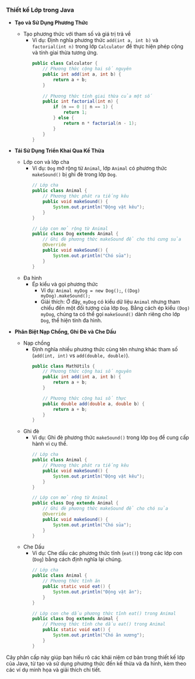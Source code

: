 ### Thiết kế Lớp trong Java

- **Tạo và Sử Dụng Phương Thức**
    - Tạo phương thức với tham số và giá trị trả về
        - Ví dụ: Định nghĩa phương thức `add(int a, int b)` và `factorial(int n)` trong lớp `Calculator` để thực hiện phép cộng và tính giai thừa tương ứng.
          ```java
          public class Calculator {
              // Phương thức cộng hai số nguyên
              public int add(int a, int b) {
                  return a + b;
              }
              
              // Phương thức tính giai thừa của một số
              public int factorial(int n) {
                  if (n == 0 || n == 1) {
                      return 1;
                  } else {
                      return n * factorial(n - 1);
                  }
              }
          }
          ```

- **Tái Sử Dụng Triển Khai Qua Kế Thừa**
    - Lớp con và lớp cha
        - Ví dụ: `Dog` mở rộng từ `Animal`, lớp `Animal` có phương thức `makeSound()` bị ghi đè trong lớp `Dog`.
          ```java
          // Lớp cha
          public class Animal {
              // Phương thức phát ra tiếng kêu
              public void makeSound() {
                  System.out.println("Động vật kêu");
              }
          }
          
          // Lớp con mở rộng từ Animal
          public class Dog extends Animal {
              // Ghi đè phương thức makeSound để cho thú cưng sủa
              @Override
              public void makeSound() {
                  System.out.println("Chó sủa");
              }
          }
          ```
    - Đa hình
        - Ép kiểu và gọi phương thức
            - Ví dụ: `Animal myDog = new Dog();`, `((Dog) myDog).makeSound();`
            - Giải thích: Ở đây, `myDog` có kiểu dữ liệu `Animal` nhưng tham chiếu đến một đối tượng của lớp `Dog`. Bằng cách ép kiểu `(Dog) myDog`, chúng ta có thể gọi `makeSound()` dành riêng cho lớp `Dog`, thể hiện tính đa hình.

- **Phân Biệt Nạp Chồng, Ghi Đè và Che Dấu**
    - Nạp chồng
        - Định nghĩa nhiều phương thức cùng tên nhưng khác tham số (`add(int, int)` vs `add(double, double)`).
          ```java
          public class MathUtils {
              // Phương thức cộng hai số nguyên
              public int add(int a, int b) {
                  return a + b;
              }
          
              // Phương thức cộng hai số thực
              public double add(double a, double b) {
                  return a + b;
              }
          }
          ```
    - Ghi đè
        - Ví dụ: Ghi đè phương thức `makeSound()` trong lớp `Dog` để cung cấp hành vi cụ thể.
          ```java
          // Lớp cha
          public class Animal {
              // Phương thức phát ra tiếng kêu
              public void makeSound() {
                  System.out.println("Động vật kêu");
              }
          }
          
          // Lớp con mở rộng từ Animal
          public class Dog extends Animal {
              // Ghi đè phương thức makeSound để cho chó sủa
              @Override
              public void makeSound() {
                  System.out.println("Chó sủa");
              }
          }
          ```
    - Che Dấu
        - Ví dụ: Che dấu các phương thức tĩnh (`eat()`) trong các lớp con (`Dog`) bằng cách định nghĩa lại chúng.
          ```java
          // Lớp cha
          public class Animal {
              // Phương thức tĩnh ăn
              public static void eat() {
                  System.out.println("Động vật ăn");
              }
          }
          
          // Lớp con che dấu phương thức tĩnh eat() trong Animal
          public class Dog extends Animal {
              // Phương thức tĩnh che dấu eat() trong Animal
              public static void eat() {
                  System.out.println("Chó ăn xương");
              }
          }
          ```

Cây phân cấp này giúp bạn hiểu rõ các khái niệm cơ bản trong thiết kế lớp của Java, từ tạo và sử dụng phương thức đến kế thừa và đa hình, kèm theo các ví dụ minh họa và giải thích chi tiết.

